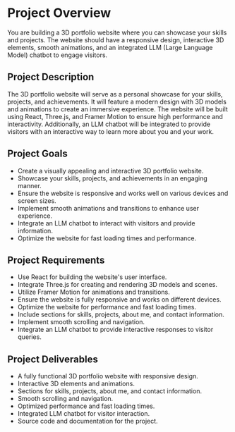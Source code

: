 # Project Overview
You are building a 3D portfolio website where you can showcase your skills and projects. The website should have a responsive design, interactive 3D elements, smooth animations, and an integrated LLM (Large Language Model) chatbot to engage visitors.

## Project Description
The 3D portfolio website will serve as a personal showcase for your skills, projects, and achievements. It will feature a modern design with 3D models and animations to create an immersive experience. The website will be built using React, Three.js, and Framer Motion to ensure high performance and interactivity. Additionally, an LLM chatbot will be integrated to provide visitors with an interactive way to learn more about you and your work.

## Project Goals
- Create a visually appealing and interactive 3D portfolio website.
- Showcase your skills, projects, and achievements in an engaging manner.
- Ensure the website is responsive and works well on various devices and screen sizes.
- Implement smooth animations and transitions to enhance user experience.
- Integrate an LLM chatbot to interact with visitors and provide information.
- Optimize the website for fast loading times and performance.

## Project Requirements
- Use React for building the website's user interface.
- Integrate Three.js for creating and rendering 3D models and scenes.
- Utilize Framer Motion for animations and transitions.
- Ensure the website is fully responsive and works on different devices.
- Optimize the website for performance and fast loading times.
- Include sections for skills, projects, about me, and contact information.
- Implement smooth scrolling and navigation.
- Integrate an LLM chatbot to provide interactive responses to visitor queries.

## Project Deliverables
- A fully functional 3D portfolio website with responsive design.
- Interactive 3D elements and animations.
- Sections for skills, projects, about me, and contact information.
- Smooth scrolling and navigation.
- Optimized performance and fast loading times.
- Integrated LLM chatbot for visitor interaction.
- Source code and documentation for the project.
